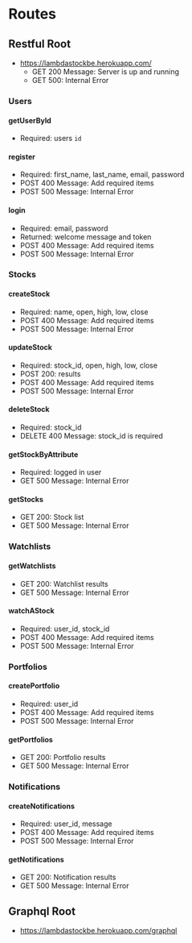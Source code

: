 # Routes

## Restful Root
- https://lambdastockbe.herokuapp.com/
  - GET 200 Message: Server is up and running
  - GET 500: Internal Error
  
### Users

#### getUserById
- Required: users `id`

#### register
- Required: first_name, last_name, email, password
- POST 400 Message: Add required items
- POST 500 Message: Internal Error

#### login 
- Required: email, password
- Returned: welcome message and token 
- POST 400 Message: Add required items
- POST 500 Message: Internal Error

### Stocks

#### createStock
- Required: name, open, high, low, close
- POST 400 Message: Add required items
- POST 500 Message: Internal Error

#### updateStock
- Required: stock_id, open, high, low, close
- POST 200: results
- POST 400 Message: Add required items
- POST 500 Message: Internal Error

#### deleteStock
- Required: stock_id
- DELETE 400 Message: stock_id is required

#### getStockByAttribute
- Required: logged in user
- GET 500 Message: Internal Error

#### getStocks
- GET 200: Stock list
- GET 500 Message: Internal Error

### Watchlists

#### getWatchlists
- GET 200: Watchlist results
- GET 500 Message: Internal Error

#### watchAStock
- Required: user_id, stock_id
- POST 400 Message: Add required items
- POST 500 Message: Internal Error

### Portfolios

#### createPortfolio
- Required: user_id
- POST 400 Message: Add required items
- POST 500 Message: Internal Error

#### getPortfolios
- GET 200: Portfolio results
- GET 500 Message: Internal Error

### Notifications 

#### createNotifications
- Required: user_id, message
- POST 400 Message: Add required items
- POST 500 Message: Internal Error

#### getNotifications
- GET 200: Notification results
- GET 500 Message: Internal Error

## Graphql Root
- https://lambdastockbe.herokuapp.com/graphql
